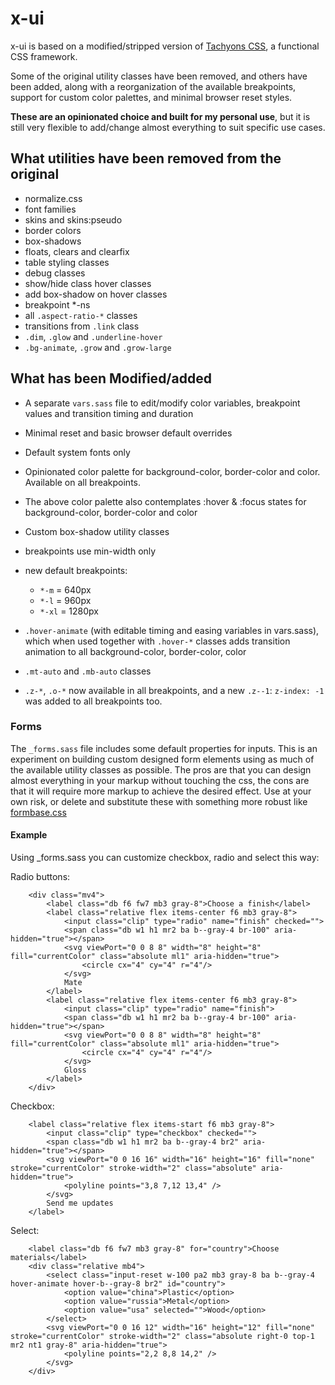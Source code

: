 # x-ui

x-ui is based on a modified/stripped version of [Tachyons CSS](http://tachyons.io/), a functional CSS framework.

Some of the original utility classes have been removed, and others have been added, along with a reorganization of the available breakpoints, support for custom color palettes, and minimal browser reset styles. 

__These are an opinionated choice and built for my personal use__, but it is still very flexible to add/change almost everything to suit specific use cases.

## What utilities have been removed from the original

- normalize.css
- font families
- skins and skins:pseudo
- border colors
- box-shadows
- floats, clears and clearfix
- table styling classes
- debug classes
- show/hide class hover classes
- add box-shadow on hover classes
- breakpoint *-ns
- all `.aspect-ratio-*` classes
- transitions from `.link` class
- `.dim`, `.glow` and `.underline-hover`
- `.bg-animate`, `.grow` and `.grow-large`

## What has been Modified/added

- A separate `vars.sass` file to edit/modify color variables, breakpoint values and transition timing and duration
- Minimal reset and basic browser default overrides
- Default system fonts only
- Opinionated color palette for background-color, border-color and color. Available on all breakpoints.
- The above color palette also contemplates :hover & :focus states for background-color, border-color and color
- Custom box-shadow utility classes
- breakpoints use min-width only
- new default breakpoints:

    - `*-m` = 640px
    - `*-l` = 960px
    - `*-xl` = 1280px

- `.hover-animate` (with editable timing and easing variables in vars.sass), which when used together with `.hover-*` classes adds transition animation to all background-color, border-color, color
- `.mt-auto` and `.mb-auto` classes
- `.z-*`, `.o-*` now available in all breakpoints, and a new `.z--1`: `z-index: -1` was added to all breakpoints too.

### Forms

The `_forms.sass` file includes some default properties for inputs. This is an experiment on building custom designed form elements using as much of the available utility classes as possible. The pros are that you can design almost everything in your markup without touching the css, the cons are that it will require more markup to achieve the desired effect. Use at your own risk, or delete and substitute these with something more robust like [formbase.css](https://github.com/electerious/formbase)

#### Example

Using _forms.sass you can customize checkbox, radio and select this way:

Radio buttons:

```
    <div class="mv4">
        <label class="db f6 fw7 mb3 gray-8">Choose a finish</label>
        <label class="relative flex items-center f6 mb3 gray-8">
            <input class="clip" type="radio" name="finish" checked="">
            <span class="db w1 h1 mr2 ba b--gray-4 br-100" aria-hidden="true"></span>
            <svg viewPort="0 0 8 8" width="8" height="8" fill="currentColor" class="absolute ml1" aria-hidden="true">
                <circle cx="4" cy="4" r="4"/>
            </svg>
            Mate
        </label>
        <label class="relative flex items-center f6 mb3 gray-8">
            <input class="clip" type="radio" name="finish">
            <span class="db w1 h1 mr2 ba b--gray-4 br-100" aria-hidden="true"></span>
            <svg viewPort="0 0 8 8" width="8" height="8" fill="currentColor" class="absolute ml1" aria-hidden="true">
                <circle cx="4" cy="4" r="4"/>
            </svg>
            Gloss
        </label>
    </div>
```

Checkbox:

```
    <label class="relative flex items-start f6 mb3 gray-8">
        <input class="clip" type="checkbox" checked="">
        <span class="db w1 h1 mr2 ba b--gray-4 br2" aria-hidden="true"></span>
        <svg viewPort="0 0 16 16" width="16" height="16" fill="none" stroke="currentColor" stroke-width="2" class="absolute" aria-hidden="true">
            <polyline points="3,8 7,12 13,4" />
        </svg>
        Send me updates
    </label>
```

Select:

```
    <label class="db f6 fw7 mb3 gray-8" for="country">Choose materials</label>
    <div class="relative mb4">
        <select class="input-reset w-100 pa2 mb3 gray-8 ba b--gray-4 hover-animate hover-b--gray-8 br2" id="country">
            <option value="china">Plastic</option>
            <option value="russia">Metal</option>
            <option value="usa" selected="">Wood</option>
        </select>
        <svg viewPort="0 0 16 12" width="16" height="12" fill="none" stroke="currentColor" stroke-width="2" class="absolute right-0 top-1 mr2 nt1 gray-8" aria-hidden="true">
            <polyline points="2,2 8,8 14,2" />
        </svg>
    </div>
```